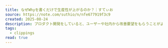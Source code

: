 ```yaml
---
title: なぜWhyを書くだけで生産性が上がるのか？｜すてぃお
source: https://note.com/suthio/n/nfe677919f3c9
created: 2025-08-24
description: プロダクト開発をしていると、ユーザーや社内から改善要望をもらうことがよくある。でも、その要望の多くが「How」しか書かれていなくて、本当に必要な「Why」が書かれていない。  例えば、よくあるものだと    「ユーザー一覧をCSVでダウンロードできるようにしてほしい」    「検索結果を50件ずつ表示してほしい」    「削除ボタンを赤色にしてほしい」    といったものだったりします。 社内の人には「HowはあってもなくてもいいのでWhyを書いてください」と言っているんだけど、実際にWhyが書かれているケースは少ない。 テンプレートみたいなものを用意してもひどいケースだと「◯◯機能が
tags:
  - clippings
read: true
---
```

